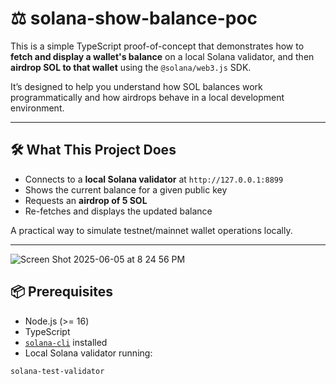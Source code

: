 # ⚖️ solana-show-balance-poc

This is a simple TypeScript proof-of-concept that demonstrates how to **fetch and display a wallet's balance** on a local Solana validator, and then **airdrop SOL to that wallet** using the `@solana/web3.js` SDK.

It’s designed to help you understand how SOL balances work programmatically and how airdrops behave in a local development environment.

---

## 🛠️ What This Project Does

- Connects to a **local Solana validator** at `http://127.0.0.1:8899`
- Shows the current balance for a given public key
- Requests an **airdrop of 5 SOL**
- Re-fetches and displays the updated balance

A practical way to simulate testnet/mainnet wallet operations locally.

---

![Screen Shot 2025-06-05 at 8 24 56 PM](https://github.com/user-attachments/assets/2fc66ab0-9ed7-4e12-8d27-97d6becd7d94)

## 📦 Prerequisites

- Node.js (>= 16)
- TypeScript
- [`solana-cli`](https://docs.solana.com/cli/install-solana-cli-tools) installed
- Local Solana validator running:

```bash
solana-test-validator

